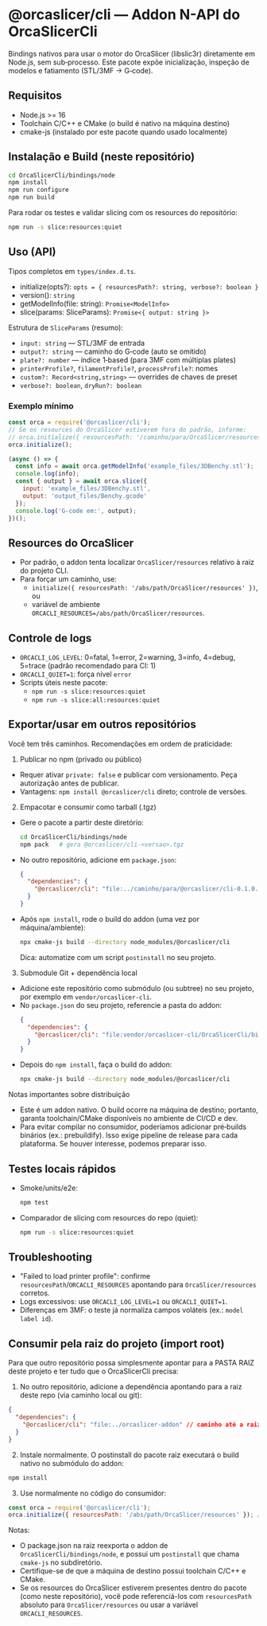 # @orcaslicer/cli — Addon N-API do OrcaSlicerCli

Bindings nativos para usar o motor do OrcaSlicer (libslic3r) diretamente em Node.js, sem sub‑processo. Este pacote expõe inicialização, inspeção de modelos e fatiamento (STL/3MF → G‑code).

## Requisitos

- Node.js >= 16
- Toolchain C/C++ e CMake (o build é nativo na máquina destino)
- cmake-js (instalado por este pacote quando usado localmente)

## Instalação e Build (neste repositório)

```bash
cd OrcaSlicerCli/bindings/node
npm install
npm run configure
npm run build
```

Para rodar os testes e validar slicing com os resources do repositório:

```bash
npm run -s slice:resources:quiet
```

## Uso (API)

Tipos completos em `types/index.d.ts`.

- initialize(opts?): `opts = { resourcesPath?: string, verbose?: boolean }`
- version(): `string`
- getModelInfo(file: string): `Promise<ModelInfo>`
- slice(params: SliceParams): `Promise<{ output: string }>`

Estrutura de `SliceParams` (resumo):

- `input: string` — STL/3MF de entrada
- `output?: string` — caminho do G‑code (auto se omitido)
- `plate?: number` — índice 1‑based (para 3MF com múltiplas plates)
- `printerProfile?`, `filamentProfile?`, `processProfile?`: nomes
- `custom?: Record<string,string>` — overrides de chaves de preset
- `verbose?: boolean`, `dryRun?: boolean`

### Exemplo mínimo

```js
const orca = require('@orcaslicer/cli');
// Se os resources do OrcaSlicer estiverem fora do padrão, informe:
// orca.initialize({ resourcesPath: '/caminho/para/OrcaSlicer/resources' });
orca.initialize();

(async () => {
  const info = await orca.getModelInfo('example_files/3DBenchy.stl');
  console.log(info);
  const { output } = await orca.slice({
    input: 'example_files/3DBenchy.stl',
    output: 'output_files/Benchy.gcode'
  });
  console.log('G-code em:', output);
})();
```

## Resources do OrcaSlicer

- Por padrão, o addon tenta localizar `OrcaSlicer/resources` relativo à raiz do projeto CLI.
- Para forçar um caminho, use:
  - `initialize({ resourcesPath: '/abs/path/OrcaSlicer/resources' })`, ou
  - variável de ambiente `ORCACLI_RESOURCES=/abs/path/OrcaSlicer/resources`.

## Controle de logs

- `ORCACLI_LOG_LEVEL`: 0=fatal, 1=error, 2=warning, 3=info, 4=debug, 5=trace (padrão recomendado para CI: 1)
- `ORCACLI_QUIET=1`: força nível `error`
- Scripts úteis neste pacote:
  - `npm run -s slice:resources:quiet`
  - `npm run -s slice:all:resources:quiet`

## Exportar/usar em outros repositórios

Você tem três caminhos. Recomendações em ordem de praticidade:

1) Publicar no npm (privado ou público)
- Requer ativar `private: false` e publicar com versionamento. Peça autorização antes de publicar.
- Vantagens: `npm install @orcaslicer/cli` direto; controle de versões.

2) Empacotar e consumir como tarball (.tgz)
- Gere o pacote a partir deste diretório:
  ```bash
  cd OrcaSlicerCli/bindings/node
  npm pack   # gera @orcaslicer/cli-<versao>.tgz
  ```
- No outro repositório, adicione em `package.json`:
  ```json
  {
    "dependencies": {
      "@orcaslicer/cli": "file:../caminho/para/@orcaslicer/cli-0.1.0.tgz"
    }
  }
  ```
- Após `npm install`, rode o build do addon (uma vez por máquina/ambiente):
  ```bash
  npx cmake-js build --directory node_modules/@orcaslicer/cli
  ```
  Dica: automatize com um script `postinstall` no seu projeto.

3) Submodule Git + dependência local
- Adicione este repositório como submódulo (ou subtree) no seu projeto, por exemplo em `vendor/orcaslicer-cli`.
- No `package.json` do seu projeto, referencie a pasta do addon:
  ```json
  {
    "dependencies": {
      "@orcaslicer/cli": "file:vendor/orcaslicer-cli/OrcaSlicerCli/bindings/node"
    }
  }
  ```
- Depois do `npm install`, faça o build do addon:
  ```bash
  npx cmake-js build --directory node_modules/@orcaslicer/cli
  ```

Notas importantes sobre distribuição
- Este é um addon nativo. O build ocorre na máquina de destino; portanto, garanta toolchain/CMake disponíveis no ambiente de CI/CD e dev.
- Para evitar compilar no consumidor, poderíamos adicionar pré‑builds binários (ex.: prebuildify). Isso exige pipeline de release para cada plataforma. Se houver interesse, podemos preparar isso.

## Testes locais rápidos

- Smoke/units/e2e:
  ```bash
  npm test
  ```
- Comparador de slicing com resources do repo (quiet):
  ```bash
  npm run -s slice:resources:quiet
  ```

## Troubleshooting

- "Failed to load printer profile": confirme `resourcesPath`/`ORCACLI_RESOURCES` apontando para `OrcaSlicer/resources` corretos.
- Logs excessivos: use `ORCACLI_LOG_LEVEL=1` ou `ORCACLI_QUIET=1`.
- Diferenças em 3MF: o teste já normaliza campos voláteis (ex.: `model label id`).


## Consumir pela raiz do projeto (import root)

Para que outro repositório possa simplesmente apontar para a PASTA RAIZ deste projeto e ter tudo que o OrcaSlicerCli precisa:

1) No outro repositório, adicione a dependência apontando para a raiz deste repo (via caminho local ou git):

```json
{
  "dependencies": {
    "@orcaslicer/cli": "file:../orcaslicer-addon" // caminho até a raiz deste projeto
  }
}
```

2) Instale normalmente. O postinstall do pacote raiz executará o build nativo no submódulo do addon:

```bash
npm install
```

3) Use normalmente no código do consumidor:

```js
const orca = require('@orcaslicer/cli');
orca.initialize({ resourcesPath: '/abs/path/OrcaSlicer/resources' }); // ou exporte ORCACLI_RESOURCES
```

Notas:
- O package.json na raiz reexporta o addon de `OrcaSlicerCli/bindings/node`, e possui um `postinstall` que chama `cmake-js` no subdiretório.
- Certifique-se de que a máquina de destino possui toolchain C/C++ e CMake.
- Se os resources do OrcaSlicer estiverem presentes dentro do pacote (como neste repositório), você pode referenciá-los com `resourcesPath` absoluto para `OrcaSlicer/resources` ou usar a variável `ORCACLI_RESOURCES`.

